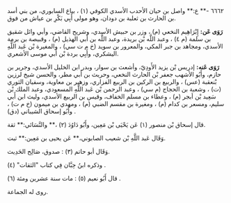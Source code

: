 ٦٦٦٢ -** ع:** واصل بن حيان الأحدب الأسدي الكوفي (١) ، بياع السابوري، من بني أسد بن الحارث بن ثعلبة بن دودان، وهو مولى أَبِي بَكْرِ بن عياش من فوق.

**رَوَى عَن:** إِبْرَاهِيم النخعي (م) ، وزر بن حبيش الأسدي، وشريح القاضي، وأبي وائل شقيق بن سلمة (م ٤) ، وعبد اللَّه بْن بريدة، وعبد اللَّه بن أَبي الهذيل (م) ، وقبيصة بن برمة الأسدي، ومجاهد بن جبر المكي، والمعرور بن سويد (خ م ت سي) ، والمغيرة بْن عَبد اللَّهِ اليشكري، وأَبِي بردة بْن أَبي موسى الأشعري.

**رَوَى عَنه:** إدريس بْن يزيد الأَودِيّ، وأشعث بن سوار، وبدر ابن الخليل الأسدي، وجرير بن حازم، وأَبُو الأشهب جعفر بْن الحارث النخعي، وحريث بن أَبي مطر، والحسن شيخ لرزين بْنعقبة (عس) ، والربيع بن الركين بن الربيع الفزاري، وزهير بن معاوية، وسفيان الثوري (ت) ، وشعبة بن الحجاج (م سي) ، وعبد الرحمن بْن عَبد اللَّهِ المسعودي، وعبد الملك بْن سَعِيد بْن أبجر (م) ، وعطاء بن مسلم الخفاف، وقيس بن الربيع الأسدي، وليث ابن أَبي سليم، ومسعر بن كدام (م) ، ومغيرة بن مقسم الضبي (م) ، ومهدي بن ميمون (خ م ت) ، وأَبُو إسحاق الشيباني (دق) .

قال إسحاق بْن منصور (١) عَن يَحْيَى بْن مَعِين، وأَبُو دَاوُدَ (٢) ،** والنَّسَائي:** ثقة.

وَقَال عَبد اللَّهِ بْن شعيب الصابوني،** عَن يحيى بن مَعِين:** ثبت.

وَقَال أبو حاتم (٣) : صدوق، صَالِح الحَدِيث.

وذكره ابنُ حِبَّان فِي كتاب "الثقات" (٤) .

قال أَبُو نعيم (٥) : مات سنة عشرين ومئة (٦) .

روى له الجماعة.